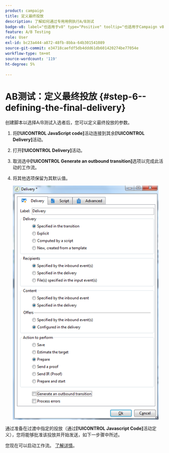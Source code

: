 ```yaml
---
product: campaign
title: 定义最终投放
description: 了解如何通过专用用例执行A/B测试
badge-v8: label="也适用于v8" type="Positive" tooltip="也适用于Campaign v8"
feature: A/B Testing
role: User
exl-id: bc23a444-a872-48fb-8bba-64b301541089
source-git-commit: e34718caefdf5db4ddd61db601420274be77054e
workflow-type: tm+mt
source-wordcount: '119'
ht-degree: 5%

---
```


# AB测试：定义最终投放 {#step-6--defining-the-final-delivery}

创建脚本以选择A/B测试入选者后，您可以定义最终投放的参数。

1. 将&#x200B;**[!UICONTROL JavaScript code]**&#x200B;活动连接到其余&#x200B;**[!UICONTROL Delivery]**&#x200B;活动。
1. 打开&#x200B;**[!UICONTROL Delivery]**&#x200B;活动。
1. 取消选中&#x200B;**[!UICONTROL Generate an outbound transition]**&#x200B;选项以完成此活动的工作流。
1. 将其他选项保留为其默认值。

   ![](assets/ab_test_final_delivery.png)

通过准备在过渡中指定的投放（通过&#x200B;**[!UICONTROL Javascript Code]**&#x200B;活动定义），您将能够批准该投放并开始发送，如下一步骤中所述。

您现在可以启动工作流。 [了解详情](a-b-testing-uc-start-workflow.md)。
